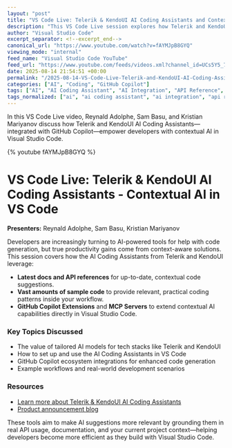 ```yaml
---
layout: "post"
title: "VS Code Live: Telerik & KendoUI AI Coding Assistants and Contextual AI Integration"
description: "This VS Code Live session explores how Telerik and KendoUI's AI Coding Assistants enhance developer productivity through specialized, context-aware AI within Visual Studio Code. The discussion includes leveraging the latest documentation, API references, sample code, and the integration of GitHub Copilot Extensions and MCP Servers to streamline development workflows."
author: "Visual Studio Code"
excerpt_separator: <!--excerpt_end-->
canonical_url: "https://www.youtube.com/watch?v=fAYMJpB8GYQ"
viewing_mode: "internal"
feed_name: "Visual Studio Code YouTube"
feed_url: "https://www.youtube.com/feeds/videos.xml?channel_id=UCs5Y5_7XK8HLDX0SLNwkd3w"
date: 2025-08-14 21:54:51 +00:00
permalink: "/2025-08-14-VS-Code-Live-Telerik-and-KendoUI-AI-Coding-Assistants-and-Contextual-AI-Integration.html"
categories: ["AI", "Coding", "GitHub Copilot"]
tags: ["AI", "AI Coding Assistant", "AI Integration", "API Reference", "Code", "Code Generation", "Coding", "Contextual AI", "Developer Productivity", "GitHub Copilot", "KendoUI", "MCP Server", "Sample Code", "Telerik", "Videos", "VS Code"]
tags_normalized: ["ai", "ai coding assistant", "ai integration", "api reference", "code", "code generation", "coding", "contextual ai", "developer productivity", "github copilot", "kendoui", "mcp server", "sample code", "telerik", "videos", "vs code"]
---
```


In this VS Code Live video, Reynald Adolphe, Sam Basu, and Kristian Mariyanov discuss how Telerik and KendoUI AI Coding Assistants—integrated with GitHub Copilot—empower developers with contextual AI in Visual Studio Code.<!--excerpt_end-->

{% youtube fAYMJpB8GYQ %}

# VS Code Live: Telerik & KendoUI AI Coding Assistants - Contextual AI in VS Code

**Presenters:** Reynald Adolphe, Sam Basu, Kristian Mariyanov  

Developers are increasingly turning to AI-powered tools for help with code generation, but true productivity gains come from context-aware solutions. This session covers how the AI Coding Assistants from Telerik and KendoUI leverage:

- **Latest docs and API references** for up-to-date, contextual code suggestions.
- **Vast amounts of sample code** to provide relevant, practical coding patterns inside your workflow.
- **GitHub Copilot Extensions** and **MCP Servers** to extend contextual AI capabilities directly in Visual Studio Code.

### Key Topics Discussed

- The value of tailored AI models for tech stacks like Telerik and KendoUI
- How to set up and use the AI Coding Assistants in VS Code
- GitHub Copilot ecosystem integrations for enhanced code generation
- Example workflows and real-world development scenarios

### Resources

- [Learn more about Telerik & KendoUI AI Coding Assistants](https://www.telerik.com/ai-coding-assistants)
- [Product announcement blog](https://www.telerik.com/blogs/announcing-telerik-kendo-ui-coding-assistants)

These tools aim to make AI suggestions more relevant by grounding them in real API usage, documentation, and your current project context—helping developers become more efficient as they build with Visual Studio Code.
